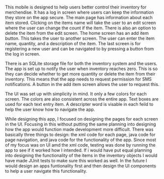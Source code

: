 This mobile is designed to help users better control their inventory for merchendise.
It has a log in screen where users can keep the information they store on the app secure.
The main page has information about each item stored.
Clicking on the items name will take the user to an edit screen where the user can change the count if the item.
There is also an option to delete the item from the edit screen.
The home screen has an add item button. This takes the user to another screen.
The user can enter the item name, quantity, and a description of the item.
The last screen is for registering a new user and can be navigated to by pressing a button from the log in screen.

There is an SQLite storage file for both the inventory system and the users.
The app is set up to notify the user when inventory reaches zero. 
This is so they can decide whether to get more quantity or delete the item from their inventory.
This means that the app needs to request permission for SMS notifications.
A button in the add item screen allows the user to request this.

The UI was set up with simplicity in mind. It only a few colors for each screen.
The colors are also consistent across the entire app.
Text boxes are used for each text entry item. A descripter word is visable in each feild to help the user know how to navigate the app.

While designing this app, I focused on designing the pages for each screen in the UI. 
Focusing in this without putting the same planning into designing how the app would function made development more difficult.
There was basically three things to design: the xml code for each page, java code for page navigation, and java code for the functionality of the app.
Since most of my focus was on UI amd the xml code, testing was done by running the app to see if it worked how I intended.
If i would have put equal planning into designing the functionality of the items in the inventory objects I would have made JUnit tests to make sure this worked as well.
In the future I would design an apps funtionality first and then design the UI components to help a user navigate this functionality.
